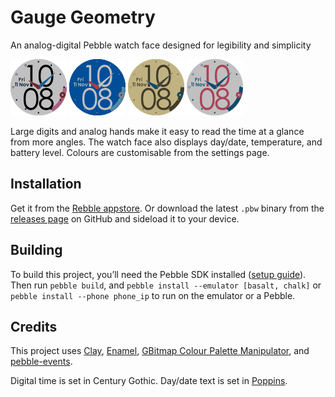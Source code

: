 # Gauge Geometry
An analog-digital Pebble watch face designed for legibility and simplicity

<img src="screenshots/screenshot-1-classic.png?raw=true" width="90" height="90"/> <img src="screenshots/screenshot-2-blue.png?raw=true" width="90" height="90"/> <img src="screenshots/screenshot-3-gold.png?raw=true" width="90" height="90"/> <img src="screenshots/screenshot-4-rose.png?raw=true" width="90" height="90"/>

Large digits and analog hands make it easy to read the time at a glance from more angles. The watch face also displays day/date, temperature, and battery level. Colours are customisable from the settings page.

## Installation
Get it from the [Rebble appstore](https://apps.rebble.io/en_US/application/5fd419293dd3100155d398b8). Or download the latest `.pbw` binary from the [releases page](https://github.com/szupie/gauge-geometry/releases) on GitHub and sideload it to your device.

## Building
To build this project, you’ll need the Pebble SDK installed ([setup guide](https://github.com/andb3/pebble-setup)). Then run `pebble build`, and 
`pebble install --emulator [basalt, chalk]` or `pebble install --phone phone_ip` to run on the emulator or a Pebble.

## Credits
This project uses [Clay](https://github.com/pebble/clay), [Enamel](https://github.com/gregoiresage/enamel), [GBitmap Colour Palette Manipulator](https://github.com/rebootsramblings/GBitmap-Colour-Palette-Manipulator), and [pebble-events](https://github.com/Katharine/pebble-events).

Digital time is set in Century Gothic. Day/date text is set in [Poppins](https://github.com/itfoundry/poppins).
